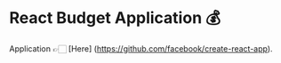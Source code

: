 # React Budget Application 💰

Application 👉🏻 [Here] (https://github.com/facebook/create-react-app).
